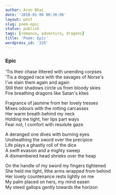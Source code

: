```yaml
---
author: Arun Bhai
date: '2010-01-08 08:36:06'
layout: post
slug: poem-epic
status: publish
tags: [romance, adventure, dragons]
title: 'Poem: Epic'
wordpress_id: '226'
---
```


### Epic

'Tis their chase littered with unending corpses  
'Tis a dogged race with the savages of Norse's  
I've slain them again and again  
Still their shadows circle us from bloody skies  
Fire breathing dragons like Satan's kites  
  
Fragrance of jasmine from her lovely tresses  
Mixes odours with the rotting carcasses  
Her warm breath behind my neck  
Holding me tight, her lips part ways  
Fear not, I comfort with resolute gaze  
  
A deranged one dives with burning eyes  
Unsheathing the sword over the precipice  
Life plays a ghastly roll of the dice  
A swift evasion and a mighty sweep  
A dismembered head shrieks over the heap  
  
On the handle of my sword my fingers tightened  
She held me tight, lithe arms wrapped from behind  
Her lovely countenance rests lightly on me  
My palm placed on hers, my mind easen  
My steed gallops gently towards the horizon  
